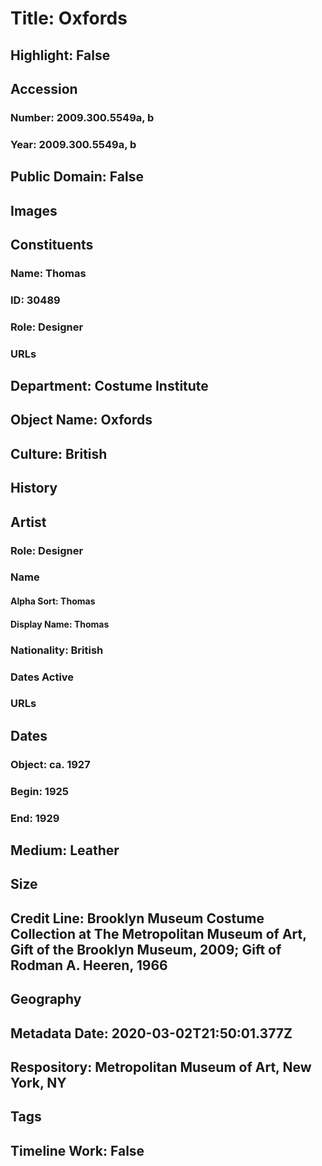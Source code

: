 # Title: Oxfords
## Highlight: False
## Accession
### Number: 2009.300.5549a, b
### Year: 2009.300.5549a, b
## Public Domain: False
## Images
## Constituents
### Name: Thomas
### ID: 30489
### Role: Designer
### URLs
## Department: Costume Institute
## Object Name: Oxfords
## Culture: British
## History
## Artist
### Role: Designer
### Name
#### Alpha Sort: Thomas
#### Display Name: Thomas
### Nationality: British
### Dates Active
### URLs
## Dates
### Object: ca. 1927
### Begin: 1925
### End: 1929
## Medium: Leather
## Size
## Credit Line: Brooklyn Museum Costume Collection at The Metropolitan Museum of Art, Gift of the Brooklyn Museum, 2009; Gift of Rodman A. Heeren, 1966
## Geography
## Metadata Date: 2020-03-02T21:50:01.377Z
## Respository: Metropolitan Museum of Art, New York, NY
## Tags
## Timeline Work: False